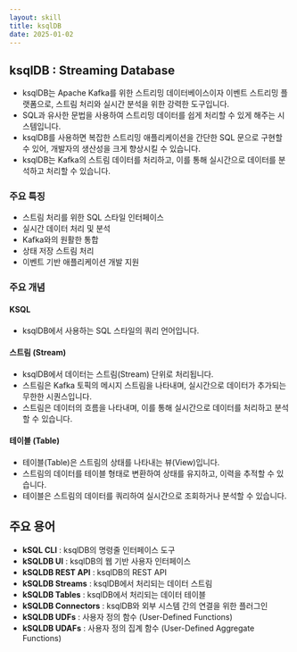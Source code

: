 ```yaml
---
layout: skill
title: ksqlDB
date: 2025-01-02
---
```





## ksqlDB : Streaming Database

- ksqlDB는 Apache Kafka를 위한 스트리밍 데이터베이스이자 이벤트 스트리밍 플랫폼으로, 스트림 처리와 실시간 분석을 위한 강력한 도구입니다.
- SQL과 유사한 문법을 사용하여 스트리밍 데이터를 쉽게 처리할 수 있게 해주는 시스템입니다.
- ksqlDB를 사용하면 복잡한 스트리밍 애플리케이션을 간단한 SQL 문으로 구현할 수 있어, 개발자의 생산성을 크게 향상시킬 수 있습니다.
- ksqlDB는 Kafka의 스트림 데이터를 처리하고, 이를 통해 실시간으로 데이터를 분석하고 처리할 수 있습니다.


### 주요 특징

- 스트림 처리를 위한 SQL 스타일 인터페이스
- 실시간 데이터 처리 및 분석
- Kafka와의 원활한 통합
- 상태 저장 스트림 처리
- 이벤트 기반 애플리케이션 개발 지원


### 주요 개념

#### KSQL

- ksqlDB에서 사용하는 SQL 스타일의 쿼리 언어입니다.


#### 스트림 (Stream)

- ksqlDB에서 데이터는 스트림(Stream) 단위로 처리됩니다.
- 스트림은 Kafka 토픽의 메시지 스트림을 나타내며, 실시간으로 데이터가 추가되는 무한한 시퀀스입니다.
- 스트림은 데이터의 흐름을 나타내며, 이를 통해 실시간으로 데이터를 처리하고 분석할 수 있습니다.

#### 테이블 (Table)

- 테이블(Table)은 스트림의 상태를 나타내는 뷰(View)입니다.
- 스트림의 데이터를 테이블 형태로 변환하여 상태를 유지하고, 이력을 추적할 수 있습니다.
- 테이블은 스트림의 데이터를 쿼리하여 실시간으로 조회하거나 분석할 수 있습니다.


## 주요 용어

- **kSQL CLI** : ksqlDB의 명령줄 인터페이스 도구
- **kSQLDB UI** : ksqlDB의 웹 기반 사용자 인터페이스
- **kSQLDB REST API** : ksqlDB의 REST API
- **kSQLDB Streams** : ksqlDB에서 처리되는 데이터 스트림
- **kSQLDB Tables** : ksqlDB에서 처리되는 데이터 테이블
- **kSQLDB Connectors** : ksqlDB와 외부 시스템 간의 연결을 위한 플러그인
- **kSQLDB UDFs** : 사용자 정의 함수 (User-Defined Functions)
- **kSQLDB UDAFs** : 사용자 정의 집계 함수 (User-Defined Aggregate Functions)



